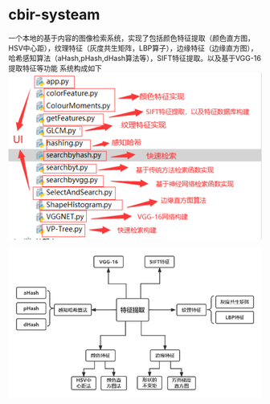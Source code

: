 # cbir-systeam
一个本地的基于内容的图像检索系统，实现了包括颜色特征提取（颜色直方图，HSV中心距），纹理特征（灰度共生矩阵，LBP算子），边缘特征（边缘直方图），哈希感知算法（aHash,pHash,dHash算法等），SIFT特征提取。以及基于VGG-16提取特征等功能
系统构成如下
![Image text](https://github.com/KrealHtz/cbir-systeam/blob/main/icon/constrct.png)

![hh](https://github.com/KrealHtz/cbir-systeam/blob/main/icon/hh.png)
